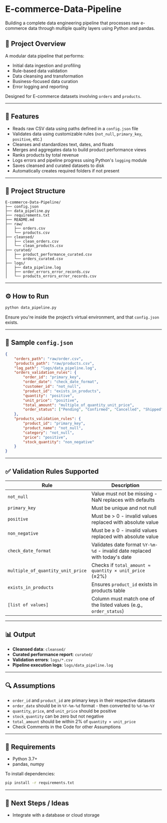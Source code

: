 # E-commerce-Data-Pipeline
Building a complete data engineering pipeline that processes raw e-commerce data through multiple quality layers using Python and pandas. 

## 📌 Project Overview

A modular data pipeline that performs:

* Initial data ingestion and profiling
* Rule-based data validation
* Data cleansing and transformation
* Business-focused data curation
* Error logging and reporting

Designed for E-commerce datasets involving `orders` and `products`.

---

## 💪 Features

* Reads raw CSV data using paths defined in a `config.json` file
* Validates data using customizable rules (`not_null`, `primary_key`, `positive`, etc.)
* Cleanses and standardizes text, dates, and floats
* Merges and aggregates data to build product performance views
* Ranks products by total revenue
* Logs errors and pipeline progress using Python's `logging` module
* Saves cleansed and curated datasets to disk
* Automatically creates required folders if not present

---

## 📁 Project Structure

```
E-commerce-Data-Pipeline/
├── config.json
├── data_pipeline.py
├── requirements.txt
├── README.md
├── raw/
│   ├── orders.csv
│   └── products.csv
├── cleansed/
│   ├── clean_orders.csv
│   └── clean_products.csv
├── curated/
│   ├── product_performance_curated.csv
│   └── orders_curated.csv
├── logs/
│   ├── data_pipeline.log
│   ├── order_errors_error_records.csv
│   └── products_errors_error_records.csv
```

---

## ⚙️ How to Run

```bash
python data_pipeline.py
```

Ensure you're inside the project’s virtual environment, and that `config.json` exists.

---

## 📂 Sample `config.json`

```json
{
    "orders_path": "raw/order.csv",
    "products_path": "raw/products.csv",
    "log_path": "logs/data_pipeline.log",
    "orders_validation_rules": {
        "order_id": "primary_key",
        "order_date": "check_date_format", 
        "customer_id": "not_null",
        "product_id": "exists_in_products",
        "quantity": "positive",
        "unit_price": "positive", 
        "total_amount": "multiple_of_quantity_unit_price",
        "order_status": ["Pending", "Confirmed", "Cancelled", "Shipped", "Delivered"]
    },
    "products_validation_rules": {
        "product_id": "primary_key", 
        "product_name": "not_null",
        "category": "not_null",
        "price": "positive",
        "stock_quantity": "non_negative"
    }
}
```

---

## ✅ Validation Rules Supported

| Rule                              | Description                                                                |
| --------------------------------- | -------------------------------------------------------------------------- |
| `not_null`                        | Value must not be missing - NaN replaces with defaults                     |
| `primary_key`                     | Must be unique and not null                                                |
| `positive`                        | Must be > 0 - invalid values replaced with absolute value                  |
| `non_negative`                    | Must be ≥ 0 - invalid values replaced with absolute value                  |
| `check_date_format`               | Validates date format `%Y-%m-%d` - invalid date replaced with today's date |
| `multiple_of_quantity_unit_price` | Checks if `total_amount ≈ quantity × unit_price` (±2%)                     |
| `exists_in_products`              | Ensures `product_id` exists in products table                              |
| `[list of values]`                | Column must match one of the listed values (e.g., `order_status`)          |

---

## 📊 Output

* **Cleansed data**: `cleansed/`
* **Curated performance report**: `curated/`
* **Validation errors**: `logs/*.csv`
* **Pipeline execution logs**: `logs/data_pipeline.log`

---

## 🔍 Assumptions

* `order_id` and `product_id` are primary keys in their respective datasets
* `order_date` should be in `%Y-%m-%d` format - then converted to `%d-%m-%Y`
* `quantity`, `price`, and `unit_price` should be positive
* `stock_quantity` can be zero but not negative
* `total_amount` should be within 2% of `quantity × unit_price`
* Check Comments in the Code for other Assumptions
---

## 🔧 Requirements

* Python 3.7+
* pandas, numpy

To install dependencies:

```bash
pip install -r requirements.txt
```

---

## 🧠 Next Steps / Ideas

* Integrate with a database or cloud storage
